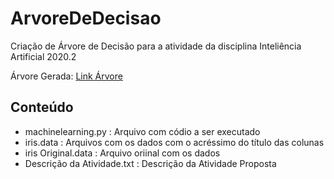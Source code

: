# ArvoreDeDecisao

Criação de Árvore de Decisão para a atividade da disciplina Inteliência Artificial 2020.2

Árvore Gerada: [Link Árvore](http://magjac.com/graphviz-visual-editor/?dot=digraph%20Tree%20%7B%0Anode%20%5Bshape%3Dbox%2C%20style%3D%22filled%2C%20rounded%22%2C%20color%3D%22black%22%2C%20fontname%3Dhelvetica%5D%20%3B%0Aedge%20%5Bfontname%3Dhelvetica%5D%20%3B%0A0%20%5Blabel%3D%3Cnode%20%26%2335%3B0%3Cbr%2F%3Epetal%20length%20in%20cm%20%26le%3B%202.45%3Cbr%2F%3Egini%20%3D%200.664%3Cbr%2F%3Esamples%20%3D%20100.0%25%3Cbr%2F%3Evalue%20%3D%20%5B0.371%2C%200.333%2C%200.295%5D%3Cbr%2F%3Eclass%20%3D%20Iris-virginica%3E%2C%20fillcolor%3D%22%23fef8f4%22%5D%20%3B%0A1%20%5Blabel%3D%3Cnode%20%26%2335%3B1%3Cbr%2F%3Egini%20%3D%200.0%3Cbr%2F%3Esamples%20%3D%2037.1%25%3Cbr%2F%3Evalue%20%3D%20%5B1.0%2C%200.0%2C%200.0%5D%3Cbr%2F%3Eclass%20%3D%20Iris-virginica%3E%2C%20fillcolor%3D%22%23e58139%22%5D%20%3B%0A0%20-%3E%201%20%5Blabeldistance%3D2.5%2C%20labelangle%3D45%2C%20headlabel%3D%22True%22%5D%20%3B%0A2%20%5Blabel%3D%3Cnode%20%26%2335%3B2%3Cbr%2F%3Epetal%20width%20in%20cm%20%26le%3B%201.65%3Cbr%2F%3Egini%20%3D%200.498%3Cbr%2F%3Esamples%20%3D%2062.9%25%3Cbr%2F%3Evalue%20%3D%20%5B0.0%2C%200.53%2C%200.47%5D%3Cbr%2F%3Eclass%20%3D%20Iris-setosa%3E%2C%20fillcolor%3D%22%23e8fcf1%22%5D%20%3B%0A0%20-%3E%202%20%5Blabeldistance%3D2.5%2C%20labelangle%3D-45%2C%20headlabel%3D%22False%22%5D%20%3B%0A3%20%5Blabel%3D%3Cnode%20%26%2335%3B3%3Cbr%2F%3Egini%20%3D%200.0%3Cbr%2F%3Esamples%20%3D%2031.4%25%3Cbr%2F%3Evalue%20%3D%20%5B0.0%2C%201.0%2C%200.0%5D%3Cbr%2F%3Eclass%20%3D%20Iris-setosa%3E%2C%20fillcolor%3D%22%2339e581%22%5D%20%3B%0A2%20-%3E%203%20%3B%0A4%20%5Blabel%3D%3Cnode%20%26%2335%3B4%3Cbr%2F%3Epetal%20length%20in%20cm%20%26le%3B%205.05%3Cbr%2F%3Egini%20%3D%200.114%3Cbr%2F%3Esamples%20%3D%2031.4%25%3Cbr%2F%3Evalue%20%3D%20%5B0.0%2C%200.061%2C%200.939%5D%3Cbr%2F%3Eclass%20%3D%20Iris-versicolor%3E%2C%20fillcolor%3D%22%238946e7%22%5D%20%3B%0A2%20-%3E%204%20%3B%0A5%20%5Blabel%3D%3Cnode%20%26%2335%3B5%3Cbr%2F%3Esepal%20width%20in%20cm%20%26le%3B%202.9%3Cbr%2F%3Egini%20%3D%200.408%3Cbr%2F%3Esamples%20%3D%206.7%25%3Cbr%2F%3Evalue%20%3D%20%5B0.0%2C%200.286%2C%200.714%5D%3Cbr%2F%3Eclass%20%3D%20Iris-versicolor%3E%2C%20fillcolor%3D%22%23b388ef%22%5D%20%3B%0A4%20-%3E%205%20%3B%0A6%20%5Blabel%3D%3Cnode%20%26%2335%3B6%3Cbr%2F%3Egini%20%3D%200.0%3Cbr%2F%3Esamples%20%3D%203.8%25%3Cbr%2F%3Evalue%20%3D%20%5B0.0%2C%200.0%2C%201.0%5D%3Cbr%2F%3Eclass%20%3D%20Iris-versicolor%3E%2C%20fillcolor%3D%22%238139e5%22%5D%20%3B%0A5%20-%3E%206%20%3B%0A7%20%5Blabel%3D%3Cnode%20%26%2335%3B7%3Cbr%2F%3Epetal%20width%20in%20cm%20%26le%3B%201.75%3Cbr%2F%3Egini%20%3D%200.444%3Cbr%2F%3Esamples%20%3D%202.9%25%3Cbr%2F%3Evalue%20%3D%20%5B0.0%2C%200.667%2C%200.333%5D%3Cbr%2F%3Eclass%20%3D%20Iris-setosa%3E%2C%20fillcolor%3D%22%239cf2c0%22%5D%20%3B%0A5%20-%3E%207%20%3B%0A8%20%5Blabel%3D%3Cnode%20%26%2335%3B8%3Cbr%2F%3Egini%20%3D%200.0%3Cbr%2F%3Esamples%20%3D%201.0%25%3Cbr%2F%3Evalue%20%3D%20%5B0.0%2C%201.0%2C%200.0%5D%3Cbr%2F%3Eclass%20%3D%20Iris-setosa%3E%2C%20fillcolor%3D%22%2339e581%22%5D%20%3B%0A7%20-%3E%208%20%3B%0A9%20%5Blabel%3D%3Cnode%20%26%2335%3B9%3Cbr%2F%3Esepal%20width%20in%20cm%20%26le%3B%203.1%3Cbr%2F%3Egini%20%3D%200.5%3Cbr%2F%3Esamples%20%3D%201.9%25%3Cbr%2F%3Evalue%20%3D%20%5B0.0%2C%200.5%2C%200.5%5D%3Cbr%2F%3Eclass%20%3D%20Iris-setosa%3E%2C%20fillcolor%3D%22%23ffffff%22%5D%20%3B%0A7%20-%3E%209%20%3B%0A10%20%5Blabel%3D%3Cnode%20%26%2335%3B10%3Cbr%2F%3Egini%20%3D%200.0%3Cbr%2F%3Esamples%20%3D%201.0%25%3Cbr%2F%3Evalue%20%3D%20%5B0.0%2C%200.0%2C%201.0%5D%3Cbr%2F%3Eclass%20%3D%20Iris-versicolor%3E%2C%20fillcolor%3D%22%238139e5%22%5D%20%3B%0A9%20-%3E%2010%20%3B%0A11%20%5Blabel%3D%3Cnode%20%26%2335%3B11%3Cbr%2F%3Egini%20%3D%200.0%3Cbr%2F%3Esamples%20%3D%201.0%25%3Cbr%2F%3Evalue%20%3D%20%5B0.0%2C%201.0%2C%200.0%5D%3Cbr%2F%3Eclass%20%3D%20Iris-setosa%3E%2C%20fillcolor%3D%22%2339e581%22%5D%20%3B%0A9%20-%3E%2011%20%3B%0A12%20%5Blabel%3D%3Cnode%20%26%2335%3B12%3Cbr%2F%3Egini%20%3D%200.0%3Cbr%2F%3Esamples%20%3D%2024.8%25%3Cbr%2F%3Evalue%20%3D%20%5B0.0%2C%200.0%2C%201.0%5D%3Cbr%2F%3Eclass%20%3D%20Iris-versicolor%3E%2C%20fillcolor%3D%22%238139e5%22%5D%20%3B%0A4%20-%3E%2012%20%3B%0A%7D)

## Conteúdo
- machinelearning.py : Arquivo com códio a ser executado
- iris.data : Arquivos com os dados com o acréssimo do título das colunas
- iris Original.data : Arquivo oriinal com os dados
- Descrição da Atividade.txt : Descrição da Atividade Proposta

